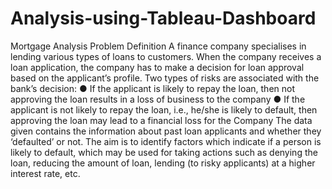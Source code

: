 # Analysis-using-Tableau-Dashboard
Mortgage Analysis
Problem Definition
A finance company specialises in lending various types of loans to
customers. When the company receives a loan application, the company has to
make a decision for loan approval based on the applicant’s profile. Two types
of risks are associated with the bank’s decision:
● If the applicant is likely to repay the loan, then not approving the loan
results in a loss of business to the company
● If the applicant is not likely to repay the loan, i.e., he/she is likely to default,
then approving the loan may lead to a financial loss for the Company
The data given contains the information about past loan applicants and
whether they ‘defaulted’ or not. The aim is to identify factors which indicate if
a person is likely to default, which may be used for taking actions such as
denying the loan, reducing the amount of loan, lending (to risky applicants) at
a higher interest rate, etc.
